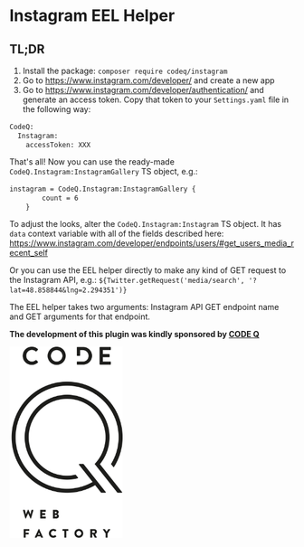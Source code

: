 # Instagram EEL Helper

## TL;DR

1. Install the package: `composer require codeq/instagram`
2. Go to https://www.instagram.com/developer/ and create a new app
3. Go to https://www.instagram.com/developer/authentication/ and generate an access token. Copy that token to your `Settings.yaml` file in the following way:

```
CodeQ:
  Instagram:
    accessToken: XXX
```

That's all! Now you can use the ready-made `CodeQ.Instagram:InstagramGallery` TS object, e.g.:

```
instagram = CodeQ.Instagram:InstagramGallery {
		count = 6
	}
```

To adjust the looks, alter the `CodeQ.Instagram:Instagram` TS object. It has `data` context variable with all of the fields described here: https://www.instagram.com/developer/endpoints/users/#get_users_media_recent_self

Or you can use the EEL helper directly to make any kind of GET request to the Instagram API, e.g.:
`${Twitter.getRequest('media/search', '?lat=48.858844&lng=2.294351')}`

The EEL helper takes two arguments: Instagram API GET endpoint name and GET arguments for that endpoint.

**The development of this plugin was kindly sponsored by [CODE Q](https://www.codeq.at/)**

<img src="codeq.png" alt="Code Q" width="200"/>
